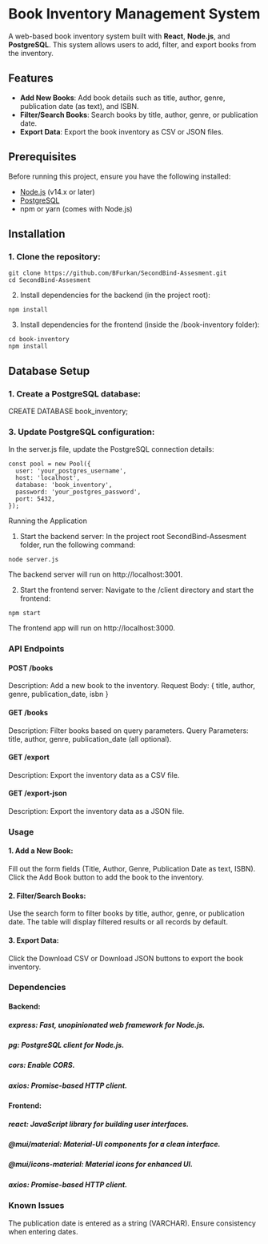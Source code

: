 # Book Inventory Management System

A web-based book inventory system built with **React**, **Node.js**, and **PostgreSQL**. This system allows users to add, filter, and export books from the inventory.

## Features

- **Add New Books**: Add book details such as title, author, genre, publication date (as text), and ISBN.
- **Filter/Search Books**: Search books by title, author, genre, or publication date.
- **Export Data**: Export the book inventory as CSV or JSON files.

## Prerequisites

Before running this project, ensure you have the following installed:

- [Node.js](https://nodejs.org/en/download/) (v14.x or later)
- [PostgreSQL](https://www.postgresql.org/download/)
- npm or yarn (comes with Node.js)

## Installation

### 1. Clone the repository:
```
git clone https://github.com/BFurkan/SecondBind-Assesment.git
cd SecondBind-Assesment
```
2. Install dependencies for the backend (in the project root):
```
npm install
```
3. Install dependencies for the frontend (inside the /book-inventory folder):

```
cd book-inventory
npm install
```

## Database Setup
### 1. Create a PostgreSQL database:

CREATE DATABASE book_inventory;

### 3. Update PostgreSQL configuration:
In the server.js file, update the PostgreSQL connection details:

```
const pool = new Pool({
  user: 'your_postgres_username',
  host: 'localhost',
  database: 'book_inventory',
  password: 'your_postgres_password',
  port: 5432,
});
```

Running the Application
1. Start the backend server:
In the project root SecondBind-Assesment folder, run the following command:
```
node server.js
```
The backend server will run on http://localhost:3001.

2. Start the frontend server:
Navigate to the /client directory and start the frontend:
```
npm start
```
The frontend app will run on http://localhost:3000.

### API Endpoints
#### POST /books
Description: Add a new book to the inventory.
Request Body: { title, author, genre, publication_date, isbn }
#### GET /books
Description: Filter books based on query parameters.
Query Parameters: title, author, genre, publication_date (all optional).
#### GET /export
Description: Export the inventory data as a CSV file.
#### GET /export-json
Description: Export the inventory data as a JSON file.
### Usage
#### 1. Add a New Book:
Fill out the form fields (Title, Author, Genre, Publication Date as text, ISBN).
Click the Add Book button to add the book to the inventory.
#### 2. Filter/Search Books:
Use the search form to filter books by title, author, genre, or publication date.
The table will display filtered results or all records by default.
#### 3. Export Data:
Click the Download CSV or Download JSON buttons to export the book inventory.
### Dependencies
#### Backend:
##### express: Fast, unopinionated web framework for Node.js.
##### pg: PostgreSQL client for Node.js.
##### cors: Enable CORS.
##### axios: Promise-based HTTP client.
#### Frontend:
##### react: JavaScript library for building user interfaces.
##### @mui/material: Material-UI components for a clean interface.
##### @mui/icons-material: Material icons for enhanced UI.
##### axios: Promise-based HTTP client.
### Known Issues
The publication date is entered as a string (VARCHAR). Ensure consistency when entering dates.
